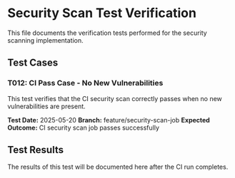 # Security Scan Test Verification

This file documents the verification tests performed for the security scanning implementation.

## Test Cases

### T012: CI Pass Case - No New Vulnerabilities

This test verifies that the CI security scan correctly passes when no new vulnerabilities are present.

**Test Date:** 2025-05-20
**Branch:** feature/security-scan-job
**Expected Outcome:** CI security scan job passes successfully

## Test Results

The results of this test will be documented here after the CI run completes.
